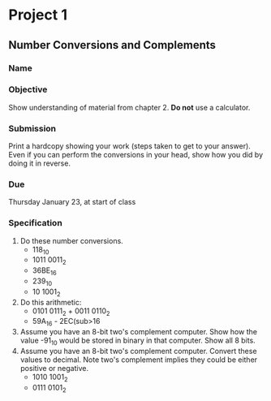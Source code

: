 # Project 1

## Number Conversions and Complements

### Name

### Objective
Show understanding of material from chapter 2. **Do not** use a calculator.

### Submission
Print a hardcopy showing your work (steps taken to get to your answer). Even if
you can perform the conversions in your head, show how you did by doing it in 
reverse.

### Due
Thursday January 23, at start of class

### Specification
1. Do these number conversions.
	* 118<sub>10</sub>
	* 1011 0011<sub>2</sub>
	* 36BE<sub>16</sub>
	* 239<sub>10</sub>
	* 10 1001<sub>2</sub>
2. Do this arithmetic:
	* 0101 0111<sub>2</sub> + 0011 0110<sub>2</sub>
	* 59A<sub>16</sub> - 2EC(sub>16</sub>
3. Assume you have an 8-bit two's complement computer. Show how the value
-91<sub>10</sub> would be stored in binary in that computer. Show all 8 bits.
4. Assume you have an 8-bit two's complement computer. Convert these values to
decimal. Note two's complement implies they could be either positive or 
negative.
	* 1010 1001<sub>2</sub>
	* 0111 0101<sub>2</sub>
